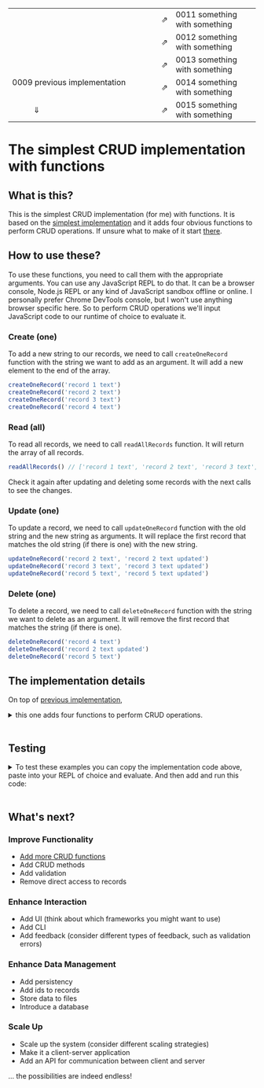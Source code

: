 <table>
  <tr>
    <td></td>
    <td>⇗</td>
    <td>0011 something with something</td>
  </tr>
  <tr>
    <td></td>
    <td>⇗</td>
    <td>0012 something with something</td>
  </tr>
  <tr>
    <td></td>
    <td>⇗</td>
    <td>0013 something with something</td>
  </tr>
  <tr>
    <td>0009 previous implementation&nbsp; &nbsp; &nbsp; &nbsp; &nbsp; &nbsp; &nbsp; &nbsp; &nbsp; &nbsp; &nbsp; &nbsp; &nbsp; &nbsp; &nbsp; &nbsp; &nbsp; &nbsp; &nbsp; &nbsp; &nbsp; &nbsp; &nbsp; &nbsp; &nbsp; &nbsp; &nbsp; &nbsp; &nbsp; &nbsp; </td>
    <td>⇗</td>
    <td>0014 something with something</td>
  </tr>
  <tr>
    <td>&nbsp; &nbsp; &nbsp; &nbsp; &nbsp; ⇓</td>
    <td>⇗</td>
    <td>0015 something with something</td>
  </tr>
</table>


# The simplest CRUD implementation with functions

## What is this?

This is the simplest CRUD implementation (for me) with functions. It is based on the [simplest implementation](../0000-simplest-for-me/README.md) and it adds four obvious functions to perform CRUD operations. If unsure what to make of it start [there](../0000-simplest-for-me/README.md).

## How to use these?

To use these functions, you need to call them with the appropriate arguments. You can use any JavaScript REPL to do that. It can be a browser console, Node.js REPL or any kind of JavaScript sandbox offline or online. I personally prefer Chrome DevTools console, but I won't use anything browser specific here. So to perform CRUD operations we'll input JavaScript code to our runtime of choice to evaluate it.

### Create (one)

To add a new string to our records, we need to call `createOneRecord` function with the string we want to add as an argument. It will add a new element to the end of the array.

```js
createOneRecord('record 1 text')
createOneRecord('record 2 text')
createOneRecord('record 3 text')
createOneRecord('record 4 text')
```

### Read (all)

To read all records, we need to call `readAllRecords` function. It will return the array of all records.

```js
readAllRecords() // ['record 1 text', 'record 2 text', 'record 3 text', 'record 4 text']
```

Check it again after updating and deleting some records with the next calls to see the changes.

### Update (one)

To update a record, we need to call `updateOneRecord` function with the old string and the new string as arguments. It will replace the first record that matches the old string (if there is one) with the new string.

```js
updateOneRecord('record 2 text', 'record 2 text updated')
updateOneRecord('record 3 text', 'record 3 text updated')
updateOneRecord('record 5 text', 'record 5 text updated')
```

### Delete (one)

To delete a record, we need to call `deleteOneRecord` function with the string we want to delete as an argument. It will remove the first record that matches the string (if there is one).

```js
deleteOneRecord('record 4 text')
deleteOneRecord('record 2 text updated')
deleteOneRecord('record 5 text')
```

## The implementation details

On top of [previous implementation](../0000-simplest-for-me/README.md), 
<details><summary>this one adds four functions to perform CRUD operations.</summary><br>

```js
var records = []

function createOneRecord(str) {
  records.push(str)
}

function readAllRecords() {
  return records
}

function updateOneRecord(oldStr, newStr) {
  const i = records.indexOf(oldStr)

  if (i !== -1) records[i] = newStr
}

function deleteOneRecord(str) {
  const i = records.indexOf(str)

  if (i !== -1) records.splice(i, 1)
}
```

</details><br>

## Testing

<details>
  <summary>To test these examples you can copy the implementation code above, paste into your REPL of choice and evaluate. And then add and run this code:</summary><br>
  
  ```js
  console.log("createOneRecord('record 1 text')")
  createOneRecord('record 1 text')
  console.log("createOneRecord('record 2 text')")
  createOneRecord('record 2 text')
  console.log("createOneRecord('record 3 text')")
  createOneRecord('record 3 text')
  console.log("createOneRecord('record 4 text')")
  createOneRecord('record 4 text')
  
  console.log('readAllRecords()')
  console.log(readAllRecords())
  // (4) ['record 1 text', 'record 2 text', 'record 3 text', 'record 4 text']
  
  console.log("updateOneRecord('record 2 text', 'record 2 text updated')")
  updateOneRecord('record 2 text', 'record 2 text updated')
  console.log("updateOneRecord('record 3 text', 'record 3 text updated')")
  updateOneRecord('record 3 text', 'record 3 text updated')
  console.log("updateOneRecord('record 5 text', 'record 5 text updated')")
  updateOneRecord('record 5 text', 'record 5 text updated')
  
  console.log('readAllRecords()')
  console.log(readAllRecords())
  // (4) ['record 1 text', 'record 2 text updated', 'record 3 text updated', 'record 4 text']
  
  console.log("deleteOneRecord('record 4 text')")
  deleteOneRecord('record 4 text')
  console.log("deleteOneRecord('record 2 text updated')")
  deleteOneRecord('record 2 text updated')
  console.log("deleteOneRecord('record 5 text')")
  deleteOneRecord('record 5 text')
  
  console.log('readAllRecords()')
  console.log(readAllRecords())
  // (2) ['record 1 text', 'record 3 text updated']
  ```
  
  And then you can compare the actual output with the expected output in the comments.
</details><br>

## What's next?

### Improve Functionality
- [Add more CRUD functions](../0002-more-functions/README.md)
- Add CRUD methods
- Add validation
- Remove direct access to records

### Enhance Interaction
- Add UI (think about which frameworks you might want to use)
- Add CLI
- Add feedback (consider different types of feedback, such as validation errors)

### Enhance Data Management
- Add persistency
- Add ids to records
- Store data to files
- Introduce a database

### Scale Up
- Scale up the system (consider different scaling strategies)
- Make it a client-server application
- Add an API for communication between client and server

... the possibilities are indeed endless!
